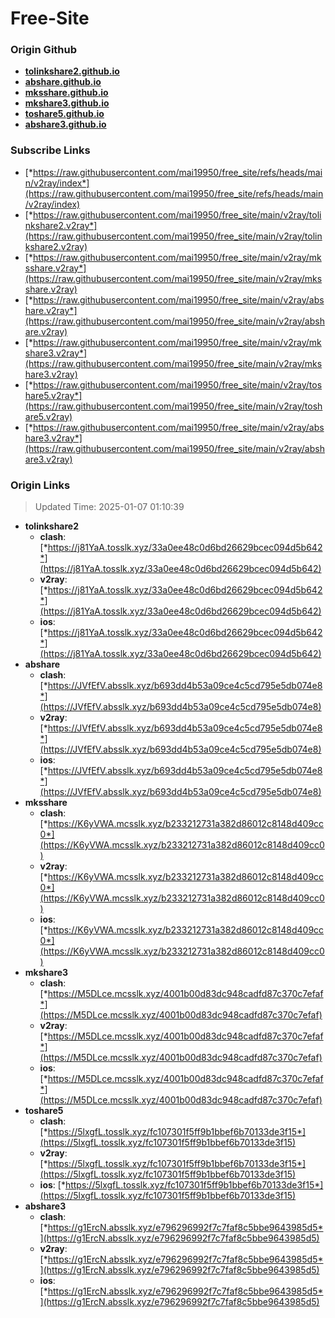 # Free-Site

### Origin Github

- [**tolinkshare2.github.io**](https://github.com/tolinkshare2/tolinkshare2.github.io)
- [**abshare.github.io**](https://github.com/abshare/abshare.github.io)
- [**mksshare.github.io**](https://github.com/mksshare/mksshare.github.io)
- [**mkshare3.github.io**](https://github.com/mkshare3/mkshare3.github.io)
- [**toshare5.github.io**](https://github.com/toshare5/toshare5.github.io)
- [**abshare3.github.io**](https://github.com/abshare3/abshare3.github.io)

### Subscribe Links

- [*https://raw.githubusercontent.com/mai19950/free_site/refs/heads/main/v2ray/index*](https://raw.githubusercontent.com/mai19950/free_site/refs/heads/main/v2ray/index)
- [*https://raw.githubusercontent.com/mai19950/free_site/main/v2ray/tolinkshare2.v2ray*](https://raw.githubusercontent.com/mai19950/free_site/main/v2ray/tolinkshare2.v2ray)
- [*https://raw.githubusercontent.com/mai19950/free_site/main/v2ray/mksshare.v2ray*](https://raw.githubusercontent.com/mai19950/free_site/main/v2ray/mksshare.v2ray)
- [*https://raw.githubusercontent.com/mai19950/free_site/main/v2ray/abshare.v2ray*](https://raw.githubusercontent.com/mai19950/free_site/main/v2ray/abshare.v2ray)
- [*https://raw.githubusercontent.com/mai19950/free_site/main/v2ray/mkshare3.v2ray*](https://raw.githubusercontent.com/mai19950/free_site/main/v2ray/mkshare3.v2ray)
- [*https://raw.githubusercontent.com/mai19950/free_site/main/v2ray/toshare5.v2ray*](https://raw.githubusercontent.com/mai19950/free_site/main/v2ray/toshare5.v2ray)
- [*https://raw.githubusercontent.com/mai19950/free_site/main/v2ray/abshare3.v2ray*](https://raw.githubusercontent.com/mai19950/free_site/main/v2ray/abshare3.v2ray)

### Origin Links

> Updated Time: 2025-01-07 01:10:39

- **tolinkshare2**
  - **clash**: [*https://j81YaA.tosslk.xyz/33a0ee48c0d6bd26629bcec094d5b642*](https://j81YaA.tosslk.xyz/33a0ee48c0d6bd26629bcec094d5b642)
  - **v2ray**: [*https://j81YaA.tosslk.xyz/33a0ee48c0d6bd26629bcec094d5b642*](https://j81YaA.tosslk.xyz/33a0ee48c0d6bd26629bcec094d5b642)
  - **ios**: [*https://j81YaA.tosslk.xyz/33a0ee48c0d6bd26629bcec094d5b642*](https://j81YaA.tosslk.xyz/33a0ee48c0d6bd26629bcec094d5b642)
- **abshare**
  - **clash**: [*https://JVfEfV.absslk.xyz/b693dd4b53a09ce4c5cd795e5db074e8*](https://JVfEfV.absslk.xyz/b693dd4b53a09ce4c5cd795e5db074e8)
  - **v2ray**: [*https://JVfEfV.absslk.xyz/b693dd4b53a09ce4c5cd795e5db074e8*](https://JVfEfV.absslk.xyz/b693dd4b53a09ce4c5cd795e5db074e8)
  - **ios**: [*https://JVfEfV.absslk.xyz/b693dd4b53a09ce4c5cd795e5db074e8*](https://JVfEfV.absslk.xyz/b693dd4b53a09ce4c5cd795e5db074e8)
- **mksshare**
  - **clash**: [*https://K6yVWA.mcsslk.xyz/b233212731a382d86012c8148d409cc0*](https://K6yVWA.mcsslk.xyz/b233212731a382d86012c8148d409cc0)
  - **v2ray**: [*https://K6yVWA.mcsslk.xyz/b233212731a382d86012c8148d409cc0*](https://K6yVWA.mcsslk.xyz/b233212731a382d86012c8148d409cc0)
  - **ios**: [*https://K6yVWA.mcsslk.xyz/b233212731a382d86012c8148d409cc0*](https://K6yVWA.mcsslk.xyz/b233212731a382d86012c8148d409cc0)
- **mkshare3**
  - **clash**: [*https://M5DLce.mcsslk.xyz/4001b00d83dc948cadfd87c370c7efaf*](https://M5DLce.mcsslk.xyz/4001b00d83dc948cadfd87c370c7efaf)
  - **v2ray**: [*https://M5DLce.mcsslk.xyz/4001b00d83dc948cadfd87c370c7efaf*](https://M5DLce.mcsslk.xyz/4001b00d83dc948cadfd87c370c7efaf)
  - **ios**: [*https://M5DLce.mcsslk.xyz/4001b00d83dc948cadfd87c370c7efaf*](https://M5DLce.mcsslk.xyz/4001b00d83dc948cadfd87c370c7efaf)
- **toshare5**
  - **clash**: [*https://5lxgfL.tosslk.xyz/fc107301f5ff9b1bbef6b70133de3f15*](https://5lxgfL.tosslk.xyz/fc107301f5ff9b1bbef6b70133de3f15)
  - **v2ray**: [*https://5lxgfL.tosslk.xyz/fc107301f5ff9b1bbef6b70133de3f15*](https://5lxgfL.tosslk.xyz/fc107301f5ff9b1bbef6b70133de3f15)
  - **ios**: [*https://5lxgfL.tosslk.xyz/fc107301f5ff9b1bbef6b70133de3f15*](https://5lxgfL.tosslk.xyz/fc107301f5ff9b1bbef6b70133de3f15)
- **abshare3**
  - **clash**: [*https://g1ErcN.absslk.xyz/e796296992f7c7faf8c5bbe9643985d5*](https://g1ErcN.absslk.xyz/e796296992f7c7faf8c5bbe9643985d5)
  - **v2ray**: [*https://g1ErcN.absslk.xyz/e796296992f7c7faf8c5bbe9643985d5*](https://g1ErcN.absslk.xyz/e796296992f7c7faf8c5bbe9643985d5)
  - **ios**: [*https://g1ErcN.absslk.xyz/e796296992f7c7faf8c5bbe9643985d5*](https://g1ErcN.absslk.xyz/e796296992f7c7faf8c5bbe9643985d5)
